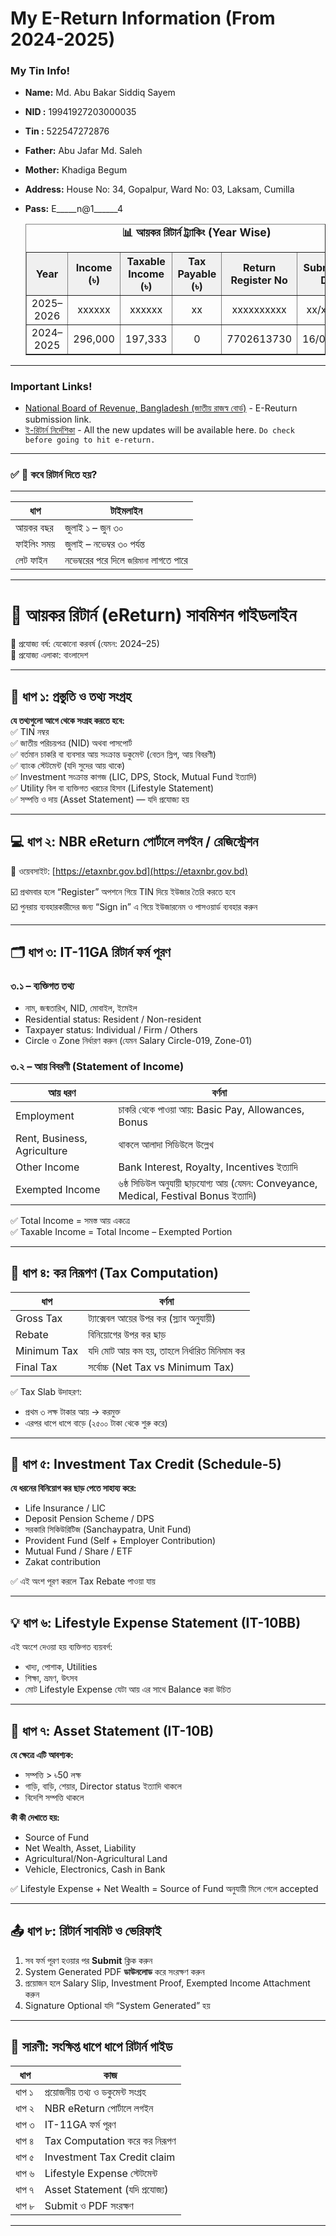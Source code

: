 # My E-Return Information (From 2024-2025)

### My Tin Info!
* **Name:** Md. Abu Bakar Siddiq Sayem
* **NID :** 19941927203000035
* **Tin :** 522547272876<br>
* **Father:** Abu Jafar Md. Saleh
* **Mother:** Khadiga Begum
* **Address:** House No: 34, Gopalpur, Ward No: 03, Laksam, Cumilla 
* **Pass:** E_____n@1______4

    <table border="1" cellspacing="0" cellpadding="6" style="border-collapse: collapse; text-align: center;">
    <caption style="caption-side: top; font-weight: bold; font-size: 1.1em;">📊 আয়কর রিটার্ন ট্র্যাকিং (Year Wise)</caption>
    <thead style="background-color: #f0f0f0;">
        <tr>
        <th>Year</th>
        <th>Income (৳)</th>
        <th>Taxable Income (৳)</th>
        <th>Tax Payable (৳)</th>
        <th>Return Register No</th>
        <th>Submission Date</th>
        </tr>
    </thead>
    <tbody>
            <tr>
        <td>2025–2026</td>
        <td>xxxxxx</td>
        <td>xxxxxx</td>
        <td>xx</td>
        <td>xxxxxxxxxx</td>
        <td>xx/xx/xxxx</td>
        </tr>
        <tr>
        <td>2024–2025</td>
        <td>296,000</td>
        <td>197,333</td>
        <td>0</td>
        <td>7702613730</td>
        <td>16/02/2025</td>
        </tr>
    </tbody>
    </table>

---

### Important Links!
* [National Board of Revenue, Bangladesh (জাতীয় রাজস্ব বোর্ড)](https://etaxnbr.gov.bd/) - E-Reuturn submission link.
* [ই-রিটার্ন নির্দেশিকা](https://nbr.gov.bd/) - All the new updates will be available here. `Do check before going to hit e-return.`
---

### ✅ 📌 কবে রিটার্ন দিতে হয়?
---
| ধাপ         | টাইমলাইন                                |
| ----------- | --------------------------------------- |
| আয়কর বছর   | জুলাই ১ – জুন ৩০                        |
| ফাইলিং সময় | জুলাই – নভেম্বর ৩০ পর্যন্ত              |
| লেট ফাইন    | নভেম্বরের পরে দিলে `জরিমানা` লাগতে পারে |
---


# 🧾 আয়কর রিটার্ন (eReturn) সাবমিশন গাইডলাইন  
📅 প্রযোজ্য বর্ষ: যেকোনো করবর্ষ (যেমন: 2024–25)  
📍 প্রযোজ্য এলাকা: বাংলাদেশ

---

## 🔖 ধাপ ১: প্রস্তুতি ও তথ্য সংগ্রহ  
**যে তথ্যগুলো আগে থেকে সংগ্রহ করতে হবে:**  
✅ TIN নম্বর  
✅ জাতীয় পরিচয়পত্র (NID) অথবা পাসপোর্ট  
✅ বর্তমান চাকরি বা ব্যবসার আয় সংক্রান্ত ডকুমেন্ট (বেতন স্লিপ, আয় বিবরণী)  
✅ ব্যাংক স্টেটমেন্ট (যদি সুদের আয় থাকে)  
✅ Investment সংক্রান্ত কাগজ (LIC, DPS, Stock, Mutual Fund ইত্যাদি)  
✅ Utility বিল বা ব্যক্তিগত খরচের হিসাব (Lifestyle Statement)  
✅ সম্পত্তি ও দায় (Asset Statement) — যদি প্রযোজ্য হয়  

---

## 💻 ধাপ ২: NBR eReturn পোর্টালে লগইন / রেজিস্ট্রেশন  
🔗 ওয়েবসাইট: [https://etaxnbr.gov.bd](https://etaxnbr.gov.bd)  

☑️ প্রথমবার হলে “Register” অপশনে গিয়ে TIN দিয়ে ইউজার তৈরি করতে হবে  
☑️ পুনরায় ব্যবহারকারীদের জন্য “Sign in” এ গিয়ে ইউজারনেম ও পাসওয়ার্ড ব্যবহার করুন  

---

## 🗂️ ধাপ ৩: IT-11GA রিটার্ন ফর্ম পূরণ  

### ৩.১ – ব্যক্তিগত তথ্য
- নাম, জন্মতারিখ, NID, মোবাইল, ইমেইল  
- Residential status: Resident / Non-resident  
- Taxpayer status: Individual / Firm / Others  
- Circle ও Zone নির্ধারণ করুন (যেমন Salary Circle-019, Zone-01)  

### ৩.২ – আয় বিবরণী (Statement of Income)
| আয় ধরণ | বর্ণনা |
|--------|--------|
| Employment | চাকরি থেকে পাওয়া আয়: Basic Pay, Allowances, Bonus |
| Rent, Business, Agriculture | থাকলে আলাদা সিডিউলে উল্লেখ |
| Other Income | Bank Interest, Royalty, Incentives ইত্যাদি |
| Exempted Income | ৬ষ্ঠ সিডিউল অনুযায়ী ছাড়যোগ্য আয় (যেমন: Conveyance, Medical, Festival Bonus ইত্যাদি) |

✅ Total Income = সমস্ত আয় একত্রে  
✅ Taxable Income = Total Income – Exempted Portion  

---

## 🧮 ধাপ ৪: কর নিরূপণ (Tax Computation)  

| ধাপ | বর্ণনা |
|------|----------|
| Gross Tax | ট্যাক্সেবল আয়ের উপর কর (স্ল্যাব অনুযায়ী) |
| Rebate | বিনিয়োগের উপর কর ছাড় |
| Minimum Tax | যদি মোট আয় কম হয়, তাহলে নির্ধারিত মিনিমাম কর |
| Final Tax | সর্বোচ্চ (Net Tax vs Minimum Tax) |

✅ Tax Slab উদাহরণ:
- প্রথম ৩ লক্ষ টাকার আয় → করমুক্ত  
- এরপর ধাপে ধাপে বাড়ে (২৫০০ টাকা থেকে শুরু করে)  

---

## 🧾 ধাপ ৫: Investment Tax Credit (Schedule-5)  
**যে ধরনের বিনিয়োগ কর ছাড় পেতে সাহায্য করে:**  
- Life Insurance / LIC  
- Deposit Pension Scheme / DPS  
- সরকারি সিকিউরিটিজ (Sanchaypatra, Unit Fund)  
- Provident Fund (Self + Employer Contribution)  
- Mutual Fund / Share / ETF  
- Zakat contribution  

✅ এই অংশ পূরণ করলে Tax Rebate পাওয়া যায়  

---

## 💡 ধাপ ৬: Lifestyle Expense Statement (IT-10BB)  
এই অংশে দেওয়া হয় ব্যক্তিগত ব্যয়বর্গ:  
- খাদ্য, পোশাক, Utilities  
- শিক্ষা, ভ্রমণ, উৎসব  
- মোট Lifestyle Expense যেটা আয় এর সাথে Balance করা উচিত  

---

## 💼 ধাপ ৭: Asset Statement (IT-10B)  
**যে ক্ষেত্রে এটি আবশ্যক:**  
- সম্পত্তি > ৳50 লক্ষ  
- গাড়ি, বাড়ি, শেয়ার, Director status ইত্যাদি থাকলে  
- বিদেশি সম্পত্তি থাকলে  

**কী কী দেখাতে হয়:**  
- Source of Fund  
- Net Wealth, Asset, Liability  
- Agricultural/Non-Agricultural Land  
- Vehicle, Electronics, Cash in Bank  

✅ Lifestyle Expense + Net Wealth = Source of Fund অনুযায়ী মিলে গেলে accepted  

---

## 📤 ধাপ ৮: রিটার্ন সাবমিট ও ভেরিফাই  
1. সব ফর্ম পূরণ হওয়ার পর **Submit** ক্লিক করুন  
2. System Generated PDF **ডাউনলোড** করে সংরক্ষণ করুন  
3. প্রয়োজন হলে Salary Slip, Investment Proof, Exempted Income Attachment করুন  
4. Signature Optional যদি “System Generated” হয়  

---

## 📝 সারণী: সংক্ষিপ্ত ধাপে ধাপে রিটার্ন গাইড  

| ধাপ | কাজ |
|-----|-----|
| ধাপ ১ | প্রয়োজনীয় তথ্য ও ডকুমেন্ট সংগ্রহ |
| ধাপ ২ | NBR eReturn পোর্টালে লগইন |
| ধাপ ৩ | IT-11GA ফর্ম পূরণ |
| ধাপ ৪ | Tax Computation করে কর নিরূপণ |
| ধাপ ৫ | Investment Tax Credit claim |
| ধাপ ৬ | Lifestyle Expense স্টেটমেন্ট |
| ধাপ ৭ | Asset Statement (যদি প্রযোজ্য) |
| ধাপ ৮ | Submit ও PDF সংরক্ষণ |

---
